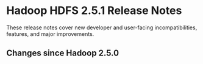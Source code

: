 # Hadoop HDFS 2.5.1 Release Notes

These release notes cover new developer and user-facing incompatibilities, features, and major improvements.

## Changes since Hadoop 2.5.0



